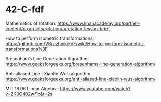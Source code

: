 # 42-C-fdf

Mathematics of rotation:
https://www.khanacademy.org/partner-content/pixar/sets/rotation/a/rotation-lesson-brief

How to perform isometric transformations:
https://github.com/VBrazhnik/FdF/wiki/How-to-perform-isometric-transformations%3F

Bresenham’s Line Generation Algorithm:
https://www.geeksforgeeks.org/bresenhams-line-generation-algorithm/

Anti-aliased Line | Xiaolin Wu’s algorithm:
https://www.geeksforgeeks.org/anti-aliased-line-xiaolin-wus-algorithm/

MIT 18.06 Linear Algebra:
https://www.youtube.com/watch?v=ZK3O402wf1c&t=2s
